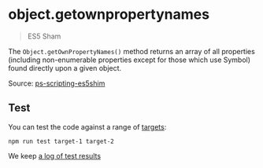 # object.getownpropertynames

> ES5 Sham

The `Object.getOwnPropertyNames()` method returns an array of all properties (including non-enumerable properties except for those which use Symbol) found directly upon a given object.

Source: [ps-scripting-es5shim](https://github.com/EugenTepin/ps-scripting-es5shim/blob/master/lib/Object/getOwnPropertyNames.js)

## Test

You can test the code against a range of [targets](https://github.com/nbqx/fakestk/blob/master/resources/versions.json):

    npm run test target-1 target-2

We keep [a log of test results](./test/results_log.md)
